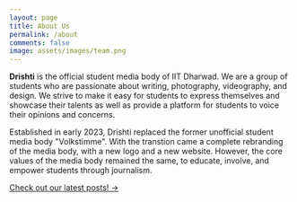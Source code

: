 ```yaml
---
layout: page
title: About Us
permalink: /about
comments: false
image: assets/images/team.png
---
```


**Drishti** is the official student media body of IIT Dharwad. We are a group of students who are passionate about writing, photography, videography, and design. We strive to make it easy for students to express themselves and showcase their talents as well as provide a platform for students to voice their opinions and concerns.

Established in early 2023, Drishti replaced the former unofficial student media body "Volkstimme". With the transtion came a complete rebranding of the media body, with a new logo and a new website. However, the core values of the media body remained the same, to educate, involve, and empower students through journalism.

<a target="_blank" href="https://bootstrapstarter.com/jekyll-theme-memoirs/" class="btn btn-dark"> Check out our latest posts! &rarr;</a>

